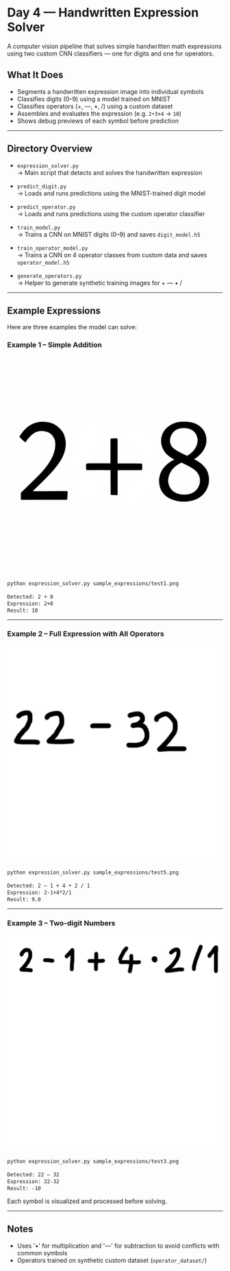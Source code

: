 # Day 4 — Handwritten Expression Solver

A computer vision pipeline that solves simple handwritten math expressions using two custom CNN classifiers — one for digits and one for operators.

## What It Does

- Segments a handwritten expression image into individual symbols
- Classifies digits (0–9) using a model trained on MNIST
- Classifies operators (+, —, •, /) using a custom dataset
- Assembles and evaluates the expression (e.g. `2•3+4` → `10`)
- Shows debug previews of each symbol before prediction

---

## Directory Overview

- `expression_solver.py`  
  → Main script that detects and solves the handwritten expression

- `predict_digit.py`  
  → Loads and runs predictions using the MNIST-trained digit model

- `predict_operator.py`  
  → Loads and runs predictions using the custom operator classifier

- `train_model.py`  
  → Trains a CNN on MNIST digits (0–9) and saves `digit_model.h5`

- `train_operator_model.py`  
  → Trains a CNN on 4 operator classes from custom data and saves `operator_model.h5`

- `generate_operators.py`  
  → Helper to generate synthetic training images for + — • /

---

## Example Expressions

Here are three examples the model can solve:

### Example 1 – Simple Addition
![2 + 8](sample_expressions/test1.png)

```bash
python expression_solver.py sample_expressions/test1.png
```

```
Detected: 2 + 8
Expression: 2+8
Result: 10
```

---

### Example 2 – Full Expression with All Operators
![2 — 1 + 4 • 2 / 1](sample_expressions/test5.png)

```bash
python expression_solver.py sample_expressions/test5.png
```

```
Detected: 2 — 1 + 4 • 2 / 1
Expression: 2-1+4*2/1
Result: 9.0
```

---

### Example 3 – Two-digit Numbers
![22 — 32](sample_expressions/test3.png)

```bash
python expression_solver.py sample_expressions/test3.png
```

```
Detected: 22 — 32
Expression: 22-32
Result: -10
```


Each symbol is visualized and processed before solving.

---

## Notes

- Uses '•' for multiplication and '—' for subtraction to avoid conflicts with common symbols
- Operators trained on synthetic custom dataset (`operator_dataset/`)
